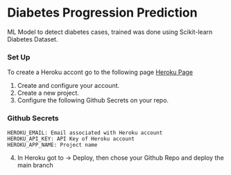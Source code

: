 # Diabetes Progression Prediction

ML Model to detect diabetes cases, trained was done using Scikit-learn Diabetes Dataset.

### Set Up

To create a Heroku accont go to the following page [Heroku Page](https://heroku.com)

1. Create and configure your account.
2. Create a new project.
3. Configure the following Github Secrets on your repo.

### Github Secrets

```
HEROKU_EMAIL: Email associated with Heroku account
HEROKU_API_KEY: API Key of Heroku account
HEROKU_APP_NAME: Project name
```

4. In Heroku got to -> Deploy, then chose your Github Repo and deploy the main branch
